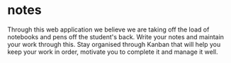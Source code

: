 # notes
Through this web application we believe we are taking off the load of notebooks and pens off the student's back. Write your notes and maintain your work through this. Stay organised through Kanban that will help you keep your work in order, motivate you to complete it and manage it well. 
